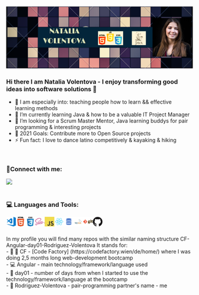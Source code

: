 [![Header](https://github.com/NataliaVolentova/NataliaVolentova/blob/main/header_IT.PNG "Header")](https://www.linkedin.com/in/natalia-volentova-029a3ab7/)

### Hi there I am Natalia Volentova - I enjoy transforming good ideas into software solutions 👋

- 🔭 I am especially into: teaching people how to learn && effective learning methods
- 🌱 I’m currently learning Java & how to be a valuable IT Project Manager
- 👯 I’m looking for a Scrum Master Mentor, Java learning buddys for pair programming & interesting projects
- 🥅 2021 Goals: Contribute more to Open Source projects
- ⚡ Fun fact: I love to dance latino competitively & kayaking & hiking
<br />


### 👋Connect with me:
<a href="https://www.linkedin.com/in/natalia-volentova-029a3ab7/"><img height="30" src="https://cdn.jsdelivr.net/npm/simple-icons@v3/icons/linkedin.svg"></a>
<br />
<br />

### 💻 Languages and Tools:

<img align="left" alt="Visual Studio Code" width="26px" src="https://raw.githubusercontent.com/github/explore/80688e429a7d4ef2fca1e82350fe8e3517d3494d/topics/visual-studio-code/visual-studio-code.png" />
<img align="left" alt="HTML5" width="26px" src="https://raw.githubusercontent.com/github/explore/80688e429a7d4ef2fca1e82350fe8e3517d3494d/topics/html/html.png" />
<img align="left" alt="CSS3" width="26px" src="https://raw.githubusercontent.com/github/explore/80688e429a7d4ef2fca1e82350fe8e3517d3494d/topics/css/css.png" />
<img align="left" alt="Sass" width="26px" src="https://raw.githubusercontent.com/github/explore/80688e429a7d4ef2fca1e82350fe8e3517d3494d/topics/sass/sass.png" />
<img align="left" alt="JavaScript" width="26px" src="https://raw.githubusercontent.com/github/explore/80688e429a7d4ef2fca1e82350fe8e3517d3494d/topics/javascript/javascript.png" />
<img align="left" alt="Angular" width="26px" src="https://raw.githubusercontent.com/github/explore/80688e429a7d4ef2fca1e82350fe8e3517d3494d/topics/react/react.png" />
<img align="left" alt="SQL" width="26px" src="https://raw.githubusercontent.com/github/explore/80688e429a7d4ef2fca1e82350fe8e3517d3494d/topics/sql/sql.png" />
<img align="left" alt="MySQL" width="26px" src="https://raw.githubusercontent.com/github/explore/80688e429a7d4ef2fca1e82350fe8e3517d3494d/topics/mysql/mysql.png" />
<img align="left" alt="Git" width="26px" src="https://raw.githubusercontent.com/github/explore/80688e429a7d4ef2fca1e82350fe8e3517d3494d/topics/git/git.png" />
<img align="left" alt="GitHub" width="26px" src="https://raw.githubusercontent.com/github/explore/78df643247d429f6cc873026c0622819ad797942/topics/github/github.png" />

<br />
<br />
<br />
In my profile you will find many repos with the similar naming structure CF-Angular-day01-Rodriguez-Volentova
It stands for: 
<br />
- 🏡 📍 CF - [Code Factory] (https://codefactory.wien/de/home/) where I was doing 2,5 months long web-development bootcamp  
<br />
- 💻 Angular -  main technology/framework/language used <br />
- 📆 day01 - number of days from when I started to use the technology/framework/language at the bootcamp <br />
- 👯 Rodriguez-Volentova - pair-programming partner's name - me


